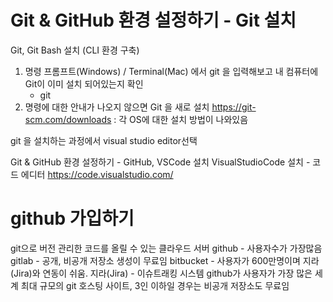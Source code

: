 # Git & GitHub 환경 설정하기 - Git 설치

Git, Git Bash 설치 (CLI 환경 구축)

1. 명령 프롬프트(Windows) / Terminal(Mac) 에서 git 을 입력해보고 내 컴퓨터에 Git이 이미 설치 되어있는지 확인
   - git 
2. 명령에 대한 안내가 나오지 않으면 Git 을 새로 설치
https://git-scm.com/downloads : 각 OS에 대한 설치 방법이 나와있음

git 을 설치하는 과정에서 visual studio editor선택

Git & GitHub 환경 설정하기 - GitHub, VSCode 설치
VisualStudioCode 설치 - 코드 에디터
https://code.visualstudio.com/

# github 가입하기
git으로 버전 관리한 코드를 올릴 수 있는 클라우드 서버
github - 사용자수가 가장많음
gitlab - 공개, 비공개 저장소 생성이 무료임
bitbucket - 사용자가 600만명이며 지라(Jira)와 연동이 쉬움.
지라(Jira) - 이슈트래킹 시스템 
github가 사용자가 가장 많은 세계 최대 규모의 git 호스팅 사이트, 3인 이하일 경우는 비공개 저장소도 무료임

